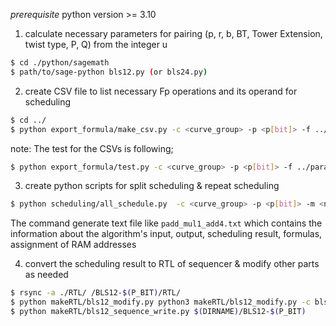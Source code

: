 _prerequisite_
python version >= 3.10

1. calculate necessary parameters for pairing (p, r, b, BT, Tower Extension, twist type, P, Q) from the integer u

```bash
$ cd ./python/sagemath
$ path/to/sage-python bls12.py (or bls24.py)
```

2. create CSV file to list necessary Fp operations and its operand for scheduling

```bash
$ cd ../
$ python export_formula/make_csv.py -c <curve_group> -p <p[bit]> -f ../parameter/param.json
```

note: The test for the CSVs is following;

```bash
$ python export_formula/test.py -c <curve_group> -p <p[bit]> -f ../parameter/param.json
```

3. create python scripts for split scheduling & repeat scheduling

```bash
$ python scheduling/all_schedule.py  -c <curve_group> -p <p[bit]> -m <number_of_multipliers: default=1> -a <number_of_adders: default=4>
```

The command generate text file like `padd_mul1_add4.txt` which contains the information about the algorithm's input, output, scheduling result, formulas, assignment of RAM addresses

4. convert the scheduling result to RTL of sequencer & modify other parts as needed

```bash
$ rsync -a ./RTL/ /BLS12-$(P_BIT)/RTL/
$ python makeRTL/bls12_modify.py python3 makeRTL/bls12_modify.py -c bls12 -p 381
$ python makeRTL/bls12_sequence_write.py $(DIRNAME)/BLS12-$(P_BIT)
```
